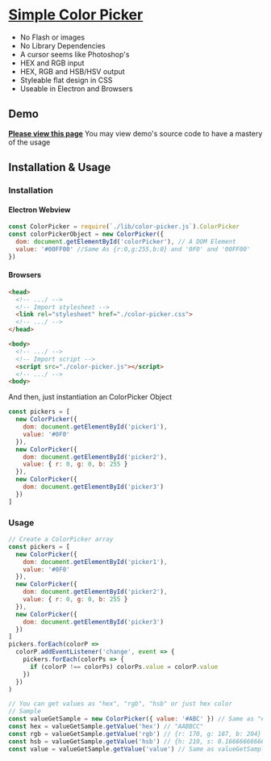 # [Simple Color Picker](https://github.com/iamapig120/simple-color-picker)

- No Flash or images
- No Library Dependencies
- A cursor seems like Photoshop's
- HEX and RGB input
- HEX, RGB and HSB/HSV output
- Styleable flat design in CSS
- Useable in Electron and Browsers

## Demo

[**Please view this page**](https://www.bysb.net/study/color-picker/)
You may view demo's source code to have a mastery of the usage

## Installation & Usage

### Installation

#### Electron Webview

```js
const ColorPicker = require(`./lib/color-picker.js`).ColorPicker
const colorPickerObject = new ColorPicker({
  dom: document.getElementById('colorPicker'), // A DOM Element
  value: '#00FF00' //Same As {r:0,g:255,b:0} and '0F0' and '00FF00'
})
```

#### Browsers

```html
<head>
  <!-- .../ -->
  <!-- Import stylesheet -->
  <link rel="stylesheet" href="./color-picker.css">
  <!-- .../ -->
</head>
```

```html
<body>
  <!-- .../ -->
  <!-- Import script -->
  <script src="./color-picker.js"></script>
  <!-- .../ -->
<body>
```

And then, just instantiation an ColorPicker Object

```js
const pickers = [
  new ColorPicker({
    dom: document.getElementById('picker1'),
    value: '#0F0'
  }),
  new ColorPicker({
    dom: document.getElementById('picker2'),
    value: { r: 0, g: 0, b: 255 }
  }),
  new ColorPicker({
    dom: document.getElementById('picker3')
  })
]
```

### Usage

```js
// Create a ColorPicker array
const pickers = [
  new ColorPicker({
    dom: document.getElementById('picker1'),
    value: '#0F0'
  }),
  new ColorPicker({
    dom: document.getElementById('picker2'),
    value: { r: 0, g: 0, b: 255 }
  }),
  new ColorPicker({
    dom: document.getElementById('picker3')
  })
]
pickers.forEach(colorP =>
  colorP.addEventListener('change', event => {
    pickers.forEach(colorPs => {
      if (colorP !== colorPs) colorPs.value = colorP.value
    })
  })
)

// You can get values as "hex", "rgb", "hsb" or just hex color
// Sample
const valueGetSample = new ColorPicker({ value: '#ABC' }) // Same as "#AABBCC"
const hex = valueGetSample.getValue('hex') // "AABBCC"
const rgb = valueGetSample.getValue('rgb') // {r: 170, g: 187, b: 204}
const hsb = valueGetSample.getValue('hsb') // {h: 210, s: 0.16666666666666663, b: 0.8}
const value = valueGetSample.getValue('value') // Same as valueGetSample.value
```

